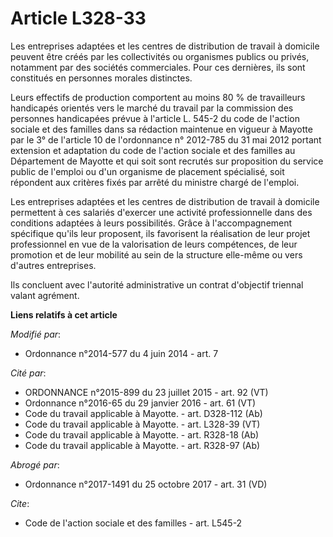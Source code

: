 # Article L328-33

Les entreprises adaptées et les centres de distribution de travail à domicile peuvent être créés par les collectivités ou
organismes publics ou privés, notamment par des sociétés commerciales. Pour ces dernières, ils sont constitués en personnes
morales distinctes. 

Leurs effectifs de production comportent au moins 80 % de travailleurs handicapés orientés vers le marché du travail par la
commission des personnes handicapées prévue à l'article L. 545-2 du code de l'action sociale et des familles dans sa
rédaction maintenue en vigueur à Mayotte par le 3° de l'article 10 de l'ordonnance n° 2012-785 du 31 mai 2012 portant
extension et adaptation du code de l'action sociale et des familles au Département de Mayotte et qui soit sont recrutés sur
proposition du service public de l'emploi ou d'un organisme de placement spécialisé, soit répondent aux critères fixés par
arrêté du ministre chargé de l'emploi. 

Les entreprises adaptées et les centres de distribution de travail à domicile permettent à ces salariés d'exercer une
activité professionnelle dans des conditions adaptées à leurs possibilités. Grâce à l'accompagnement spécifique qu'ils leur
proposent, ils favorisent la réalisation de leur projet professionnel en vue de la valorisation de leurs compétences, de leur
promotion et de leur mobilité au sein de la structure elle-même ou vers d'autres entreprises. 

Ils concluent avec l'autorité administrative un contrat d'objectif triennal valant agrément.

**Liens relatifs à cet article**

_Modifié par_:

  - Ordonnance n°2014-577 du 4 juin 2014 - art. 7

_Cité par_:

  - ORDONNANCE n°2015-899 du 23 juillet 2015 - art. 92 (VT)
  - Ordonnance n°2016-65 du 29 janvier 2016 - art. 61 (VT)
  - Code du travail applicable à Mayotte. - art. D328-112 (Ab)
  - Code du travail applicable à Mayotte. - art. L328-39 (VT)
  - Code du travail applicable à Mayotte. - art. R328-18 (Ab)
  - Code du travail applicable à Mayotte. - art. R328-97 (Ab)

_Abrogé par_:

  - Ordonnance n°2017-1491 du 25 octobre 2017 - art. 31 (VD)

_Cite_:

  - Code de l'action sociale et des familles - art. L545-2
